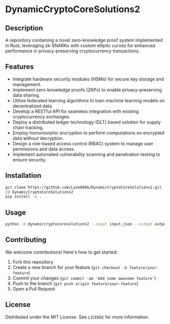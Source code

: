 # DynamicCryptoCoreSolutions2

## Description

A repository containing a novel zero-knowledge proof system implemented in Rust, leveraging zk-SNARKs with custom elliptic curves for enhanced performance in privacy-preserving cryptocurrency transactions.

## Features

- Integrate hardware security modules (HSMs) for secure key storage and management.
- Implement zero-knowledge proofs (ZKPs) to enable privacy-preserving data sharing.
- Utilize federated learning algorithms to train machine learning models on decentralized data.
- Develop a RESTful API for seamless integration with existing cryptocurrency exchanges.
- Deploy a distributed ledger technology (DLT) based solution for supply chain tracking.
- Employ homomorphic encryption to perform computations on encrypted data without decryption.
- Design a role-based access control (RBAC) system to manage user permissions and data access.
- Implement automated vulnerability scanning and penetration testing to ensure security.
## Installation

```bash
git clone https://github.com/Lyne6666/DynamicCryptoCoreSolutions2.git
cd DynamicCryptoCoreSolutions2
pip install -e .
```

## Usage

```bash
python -m dynamiccryptocoresolutions2 --input input.json --output output.json
```

## Contributing

We welcome contributions! Here's how to get started:

1. Fork this repository
2. Create a new branch for your feature (`git checkout -b feature/your-feature`)
3. Commit your changes (`git commit -am 'Add some awesome feature'`)
4. Push to the branch (`git push origin feature/your-feature`)
5. Open a Pull Request

## License

Distributed under the MIT License. See `LICENSE` for more information.
